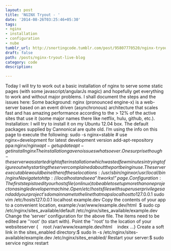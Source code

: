 ```yaml
---
layout: post
title: 'NGINX Tryout - '
date: '2014-08-26T03:25:46+05:30'
tags:
- nginx
- installation
- configuration
- nube
tumblr_url: http://snortingcode.tumblr.com/post/95807770520/nginx-tryout-live-blog
draft: false
path: /posts/nginx-tryout-live-blog
category: code
description:

---
```

Today I will try to work out a basic installation of nginx to serve some static pages (with some javascript/angularJs magic) and hopefully get everything to work and without major problems. I shall document the steps and the issues here:
Some background: nginx (pronounced engine-x) is a web-server based on an event driven (asynchronous) architecture that scales fast and has amazing performance according to the > 12% of the active sites that use it (some major names there like netflix, hulu, github, etc.).
Installation: I will try to install it on my Ubuntu 12.04 box. The default packages supplied by Cannonical are quite old. I’m using the info on this page to execute the following:
sudo -s
nginx=stable # use nginx=development for latest development version
add-apt-repository ppa:nginx/$nginx
apt-get update 
apt-get install nginx
The installation gave no issues whatsoever. One surprise though - the server was started right after installation which wasted few minutes in trying to figure out why starting the server complained about the port being in use. The server executable would be in either of these locations: 
/usr/sbin/nginx or /usr/local/bin/nginx
Navigate to http://localhost and see a “It works!” page.
Configuration:
The first step is to edit your hosts file (on linux) to be able to set up more than one project on a single developer machine.Open /etc/hosts files with super user privileges and add your project’s domain name to the line that maps localhost to 127.0.0.1$ sudo vim /etc/hosts127.0.0.1 localhost example.dev
Copy the contents of your app to a convenient location, example:/var/www/example.dev/html 
$ sudo cp /etc/nginx/sites_available/default /etc/nginx/sites_available/example.dev
Change the ‘server’ configuration for the above file. The items need to be edited are ''root’ (to start with). Point the ''root’ to the location of your websiteserver {    root /var/www/example.dev/html    index …}
Create a soft link in the sites_enabled directory:$ sudo ln -s /etc/nginx/sites-available/example.dev /etc/nginx/sites_enabled/
Restart your server:$ sudo service nginx restart
